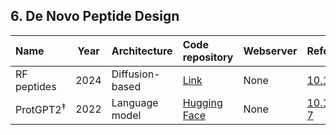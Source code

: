 ## 6. De Novo Peptide Design

| **Name**              | **Year** | **Architecture**  | **Code repository**                                                                         | **Webserver**                                                              | **Reference**                                              |
|:----------------------|:--------:|:------------------|:--------------------------------------------------------------------------------------------|:---------------------------------------------------------------------------|:-----------------------------------------------------------|
| RF peptides           | 2024     | Diffusion-based   | [Link](https://www.ipd.uw.edu/2024/11/introducing-rfpeptides-ai-for-cyclic-peptide-design/) | None                                                                       | [10.1101/2024.11.18.622547v1](https://doi.org/10.1101/2024.11.18.622547v1) |
| ProtGPT2<sup>‡</sup> | 2022     | Language model    | [Hugging Face](https://huggingface.co/nferruz/ProtGPT2)                                     | None                                                                       | [10.1038/s41467-022-32007-7](https://doi.org/10.1038/s41467-022-32007-7)    |


